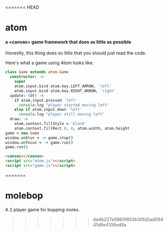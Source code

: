 <<<<<<< HEAD
# atom
#### a &lt;canvas&gt; game framework that does as little as possible

Honestly, this thing does so little that you should just read the code.

Here's what a game using Atom looks like:

```coffeescript
class Game extends atom.Game
  constructor: ->
    super
    atom.input.bind atom.key.LEFT_ARROW, 'left'
    atom.input.bind atom.key.RIGHT_ARROW, 'right'
  update: (dt) ->
    if atom.input.pressed 'left'
      console.log "player started moving left"
    else if atom.input.down 'left'
      console.log "player still moving left"
  draw: ->
    atom.context.fillStyle = 'black'
    atom.context.fillRect 0, 0, atom.width, atom.height
game = new Game
window.onblur = -> game.stop()
window.onfocus = -> game.run()
game.run()
```
```html
<canvas></canvas>
<script src="atom.js"></script>
<script src="game.js"></script>
```
=======
# molebop
A 2 player game for bopping moles. 
>>>>>>> de4b227e5860f853b30fa5ad09441d8e4106ed8a
